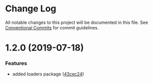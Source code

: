 # Change Log

All notable changes to this project will be documented in this file.
See [Conventional Commits](https://conventionalcommits.org) for commit guidelines.

# 1.2.0 (2019-07-18)


### Features

* added loaders package ([43cec24](https://github.com/medlypharmacy/medly-components/commit/43cec24))
